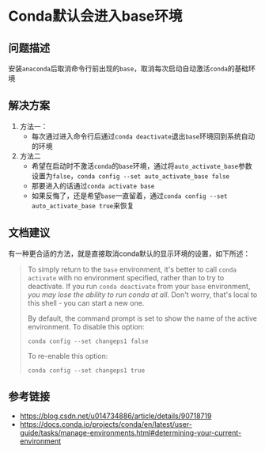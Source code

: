 # Conda默认会进入base环境

## 问题描述

安装`anaconda`后取消命令行前出现的`base`，取消每次启动自动激活`conda`的基础环境

## 解决方案

1. 方法一：
    * 每次通过进入命令行后通过`conda deactivate`退出`base`环境回到系统自动的环境
2. 方法二
    * 希望在启动时不激活`conda`的`base`环境，通过将`auto_activate_base`参数设置为`false`，`conda config --set auto_activate_base false`
    * 那要进入的话通过`conda activate base`
    * 如果反悔了，还是希望`base`一直留着，通过`conda config --set auto_activate_base true`来恢复

## 文档建议

有一种更合适的方法，就是直接取消conda默认的显示环境的设置，如下所述：

> To simply return to the `base` environment, it's better to call `conda activate` with no environment specified, rather than to try to deactivate. If you run `conda deactivate` from your `base` environment, *you may lose the ability to run conda at all*. Don't worry, that's local to this shell - you can start a new one.
>
> By default, the command prompt is set to show the name of the active environment. To disable this option:
>
>```shell
>conda config --set changeps1 false
>```
>
>To re-enable this option:
>
>```shell 
>conda config --set changeps1 true
>```

## 参考链接

* https://blog.csdn.net/u014734886/article/details/90718719
* https://docs.conda.io/projects/conda/en/latest/user-guide/tasks/manage-environments.html#determining-your-current-environment
